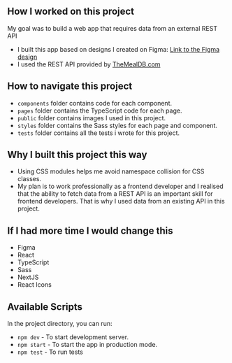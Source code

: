 ## How I worked on this project
My goal was to build a web app that requires data from an external REST API
* I built this app based on designs I created on Figma: [Link to the Figma design](https://www.figma.com/file/5895yc0eBRnEHSWlnovMcq/Banquet-App?node-id=0%3A1)
* I used the REST API provided by [TheMealDB.com](https://www.themealdb.com/api.php)

## How to navigate this project
* `components` folder contains code for each component.
* `pages` folder contains the TypeScript code for each page.
* `public` folder contains images I used in this project.
* `styles` folder contains the Sass styles for each page and component.
* `tests` folder contains all the tests i wrote for this project.  

## Why I built this project this way
* Using CSS modules helps me avoid namespace collision for CSS classes.
* My plan is to work professionally as a frontend developer and I realised that the ability to fetch data from a REST API is an important skill for frontend developers. That is why I used data from an existing API in this project.

## If I had more time I would change this
* Figma
* React
* TypeScript
* Sass
* NextJS
* React Icons


## Available Scripts
In the project directory, you can run:
* `npm dev` - To start development server.
* `npm start` - To start the app in production mode.
* `npm test` - To run tests

